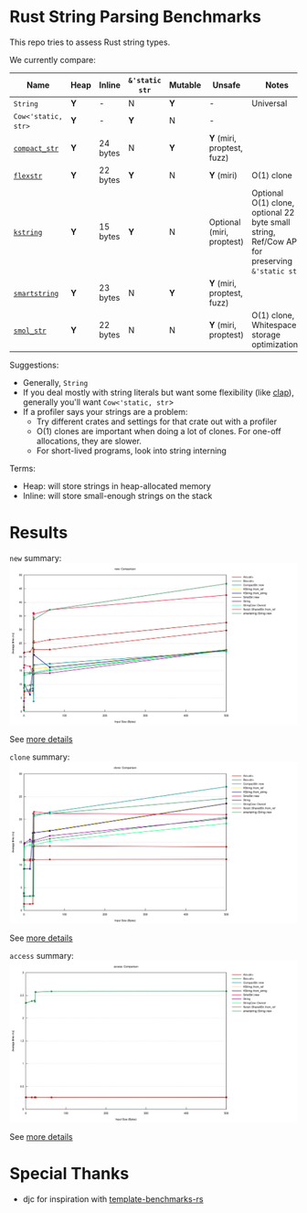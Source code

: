 # Rust String Parsing Benchmarks

This repo tries to assess Rust string types.

We currently compare:

Name                                                  | Heap  | Inline   | `&'static str` | Mutable | Unsafe | Notes
------------------------------------------------------|-------|----------|----------------|---------|--------|-----
`String`                                              | **Y** | \-       | N              | **Y**   | \-     | Universal
`Cow<'static, str>`                                   | **Y** | \-       | **Y**          | N       | \-     |
[`compact_str`](https://crates.io/crates/compact_str) | **Y** | 24 bytes | N              | **Y**   | **Y** (miri, proptest, fuzz)  |
[`flexstr`](https://crates.io/crates/flexstr)         | **Y** | 22 bytes | **Y**          | N       | **Y** (miri) | O(1) clone
[`kstring`](https://crates.io/crates/kstring)         | **Y** | 15 bytes | **Y**          | N       | Optional (miri, proptest)  | Optional O(1) clone, optional 22 byte small string, Ref/Cow API for preserving `&'static str`
[`smartstring`](https://crates.io/crates/smartstring) | **Y** | 23 bytes | N              | **Y**   | **Y** (miri, proptest, fuzz)  |
[`smol_str`](https://crates.io/crates/smol_str)       | **Y** | 22 bytes | N              | N       | **Y** (miri, proptest)  | O(1) clone, Whitespace storage optimizations

Suggestions:
- Generally, `String`
- If you deal mostly with string literals but want some flexibility (like
  [clap](https://github.com/clap-rs/clap/)), generally you'll want
  `Cow<'static, str`>
- If a profiler says your strings are a problem:
  - Try different crates and settings for that crate out with a profiler
  - O(1) clones are important when doing a lot of clones.  For one-off allocations, they are slower.
  - For short-lived programs, look into string interning

Terms:
- Heap: will store strings in heap-allocated memory
- Inline: will store small-enough strings on the stack

# Results

`new` summary:
[![`new`](runs/2022-03-30/new/report/lines.svg)](https://htmlpreview.github.io/?https://github.com/epage/string-benchmarks-rs/blob/master/runs/2022-03-30/new/report/index.html)

See [more details](https://htmlpreview.github.io/?https://github.com/epage/string-benchmarks-rs/blob/master/runs/2022-03-30/new/report/index.html)

`clone` summary:
[![`clone`](runs/2022-03-30/clone/report/lines.svg)](https://htmlpreview.github.io/?https://github.com/epage/string-benchmarks-rs/blob/master/runs/2022-03-30/clone/report/index.html)

See [more details](https://htmlpreview.github.io/?https://github.com/epage/string-benchmarks-rs/blob/master/runs/2022-03-30/clone/report/index.html)

`access` summary:
[![`access`](runs/2022-03-30/access/report/lines.svg)](https://htmlpreview.github.io/?https://github.com/epage/string-benchmarks-rs/blob/master/runs/2022-03-30/access/report/index.html)

See [more details](https://htmlpreview.github.io/?https://github.com/epage/string-benchmarks-rs/blob/master/runs/2022-03-30/access/report/index.html)

# Special Thanks

- djc for inspiration with [template-benchmarks-rs](https://github.com/djc/template-benchmarks-rs)
